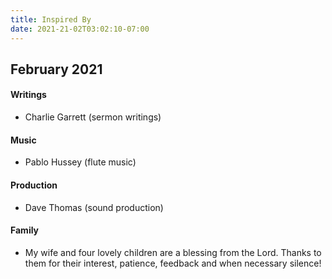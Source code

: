 ```yaml
---
title: Inspired By
date: 2021-21-02T03:02:10-07:00
---
```


## February 2021

#### Writings

* Charlie Garrett (sermon writings)

#### Music

* Pablo Hussey (flute music)

#### Production

* Dave Thomas (sound production)

#### Family

* My wife and four lovely children are a blessing from the Lord.   Thanks to them for their interest, patience, feedback and when necessary silence!

